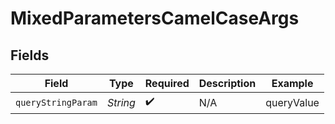 # MixedParametersCamelCaseArgs


## Fields

| Field              | Type               | Required           | Description        | Example            |
| ------------------ | ------------------ | ------------------ | ------------------ | ------------------ |
| `queryStringParam` | *String*           | :heavy_check_mark: | N/A                | queryValue         |
